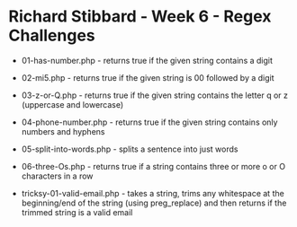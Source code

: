 # Richard Stibbard - Week 6 - Regex Challenges

- 01-has-number.php - returns true if the given string contains a digit
- 02-mi5.php - returns true if the given string is 00 followed by a digit
- 03-z-or-Q.php - returns true if the given string contains the letter q or z (uppercase and lowercase)
- 04-phone-number.php - returns true if the given string contains only numbers and hyphens
- 05-split-into-words.php - splits a sentence into just words
- 06-three-Os.php - returns true if a string contains three or more o or O characters in a row

- tricksy-01-valid-email.php - takes a string, trims any whitespace at the beginning/end of the string (using preg_replace) and then returns if the trimmed string is a valid email
